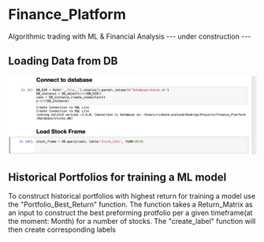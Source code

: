 # Finance_Platform
Algorithmic trading with ML & Financial Analysis
--- under construction ---


## Loading Data from DB

![Example_Connect](Instructions/Connect_Database.png)


## Historical Portfolios for training a ML model
To construct historical portfolios with highest return for training a model use the "Portfolio_Best_Return" function.
The function takes a Return_Matrix as an input to construct the best preforming protfolio per a given timeframe(at the moment: Month) for a number of stocks.
The "create_label" function will then create corresponding labels




